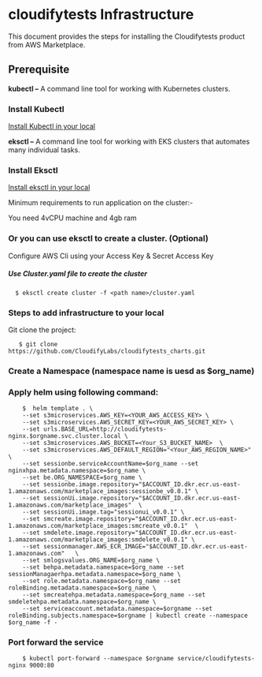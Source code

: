 # cloudifytests Infrastructure


This document provides the steps for installing the Cloudifytests product from AWS Marketplace.

## Prerequisite
**kubectl –** A command line tool for working with Kubernetes clusters.
### Install Kubectl
[Install Kubectl in your local](https://kubernetes.io/docs/tasks/tools/)

**eksctl –** A command line tool for working with EKS clusters that automates many individual tasks.
### Install Eksctl
[Install eksctl in your local](https://docs.aws.amazon.com/eks/latest/userguide/eksctl.html)

Minimum requirements to run application on the cluster:-

   You need 4vCPU machine and 4gb ram
   
### Or you can use eksctl to create a cluster. (Optional)

 Configure AWS Cli using your Access Key & Secret Access Key


##### Use Cluster.yaml file to create the cluster

      $ eksctl create cluster -f <path name>/cluster.yaml
         


### Steps to add infrastructure to your local

Git clone the project:

       $ git clone https://github.com/CloudifyLabs/cloudifytests_charts.git
       
  
### Create a Namespace (namespace name is uesd as $org_name)
   

### Apply helm using following command:

        $  helm template . \
        --set s3microservices.AWS_KEY=<YOUR_AWS_ACCESS_KEY> \
        --set s3microservices.AWS_SECRET_KEY=<YOUR_AWS_SECRET_KEY> \
        --set urls.BASE_URL=http://cloudifytests-nginx.$orgname.svc.cluster.local \
        --set s3microservices.AWS_BUCKET=<Your_S3_BUCKET_NAME>  \
        --set s3microservices.AWS_DEFAULT_REGION="<Your_AWS_REGION_NAME>" \
        --set sessionbe.serviceAccountName=$org_name --set nginxhpa.metadata.namespace=$org_name \
        --set be.ORG_NAMESPACE=$org_name \
        --set sessionbe.image.repository="$ACCOUNT_ID.dkr.ecr.us-east-1.amazonaws.com/marketplace_images:sessionbe_v0.0.1" \
        --set sessionUi.image.repository="$ACCOUNT_ID.dkr.ecr.us-east-1.amazonaws.com/marketplace_images"  \
        --set sessionUi.image.tag="sessionui_v0.0.1" \
        --set smcreate.image.repository="$ACCOUNT_ID.dkr.ecr.us-east-1.amazonaws.com/marketplace_images:smcreate_v0.0.1"  \
        --set smdelete.image.repository="$ACCOUNT_ID.dkr.ecr.us-east-1.amazonaws.com/marketplace_images:smdelete_v0.0.1" \
        --set sessionmanager.AWS_ECR_IMAGE="$ACCOUNT_ID.dkr.ecr.us-east-1.amazonaws.com"   \
        --set smlogsvalues.ORG_NAME=$org_name \
        --set behpa.metadata.namespace=$org_name --set sessionManagaerhpa.metadata.namespace=$org_name \
        --set role.metadata.namespace=$org_name --set roleBinding.metadata.namespace=$org_name \
        --set smcreatehpa.metadata.namespace=$org_name --set smdeletehpa.metadata.namespace=$org_name \
        --set serviceaccount.metadata.namespace=$orgname --set roleBinding.subjects.namespace=$orgname | kubectl create --namespace $org_name -f -
   

   
### Port forward the service 
   
        $ kubectl port-forward --namespace $orgname service/cloudifytests-nginx 9000:80
   
